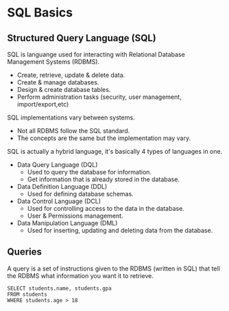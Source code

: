 # SQL Basics

## Structured Query Language (SQL)

SQL is languange used for interacting with Relational Database Management Systems (RDBMS).
* Create, retrieve, update & delete data.
* Create & manage databases.
* Design & create database tables.
* Perform administration tasks (security, user management, import/export,etc)

SQL implementations vary between systems.
* Not all RDBMS follow the SQL standard.
* The concepts are the same but the implementation may vary.

SQL is actually a hybrid language, it's basically 4 types of languages in one.
* Data Query Language (DQL)
    - Used to query the database for information.
    - Get information that is already stored in the database.
* Data Definition Language (DDL)
    - Used for defining database schemas.
* Data Control Language (DCL)
    - Used for controlling access to the data in the database.
    - User & Permissions management.
* Data Manipulation Language (DML)
    - Used for inserting, updating and deleting data from the database.

## Queries

A query is a set of instructions given to the RDBMS (written in SQL) that tell the RDBMS what information you want it to retrieve.

    SELECT students.name, students.gpa
    FROM students
    WHERE students.age > 18

